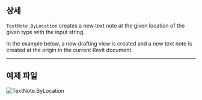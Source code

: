 ## 상세
`TextNote.ByLocation` creates a new text note at the given location of the given type with the input string.

In the example below, a new drafting view is created and a new text note is created at the origin in the current Revit document.

___
## 예제 파일

![TextNote.ByLocation](./Revit.Elements.TextNote.ByLocation_img.jpg)
